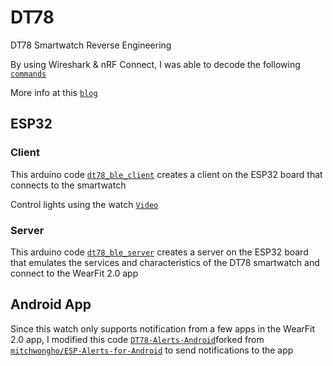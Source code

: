 # DT78 
DT78 Smartwatch Reverse Engineering

By using Wireshark & nRF Connect, I was able to decode the following [`commands`](https://github.com/fbiego/dt78/blob/master/DT78_COMMANDS.md)

More info at this [`blog`](http://www.biego.tech/dt78)

## ESP32

### Client

This arduino code [`dt78_ble_client`](https://github.com/fbiego/dt78/blob/master/dt78_ble_client/dt78_ble_client.ino) creates a client on the ESP32 board that connects to the smartwatch

Control lights using the watch [`Video`](https://youtu.be/IGo9HJPbSt0)

### Server

This arduino code [`dt78_ble_server`](https://github.com/fbiego/dt78/blob/master/dt78_ble_server/dt78_ble_client.ino) creates a server on the ESP32 board that emulates the services and characteristics of the DT78 smartwatch and connect to the WearFit 2.0 app

## Android App

Since this watch only supports notification from a few apps in the WearFit 2.0 app, I modified this code [`DT78-Alerts-Android`](https://github.com/fbiego/DT78-Alerts-Android)forked from [`mitchwongho/ESP-Alerts-for-Android`](https://github.com/mitchwongho/ESP-Alerts-for-Android) to send notifications to the app
